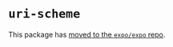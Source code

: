 # `uri-scheme`

This package has [moved to the `expo/expo` repo](https://github.com/expo/expo/tree/main/packages/uri-scheme).
